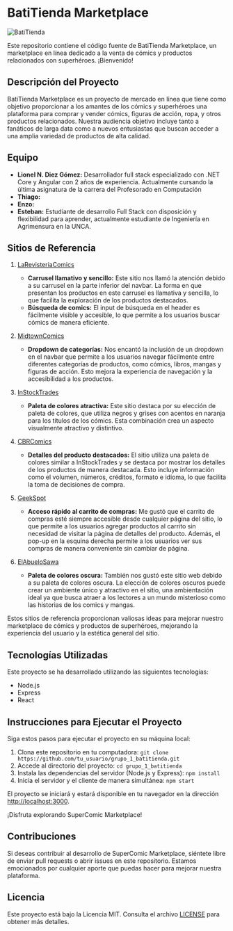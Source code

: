 # BatiTienda Marketplace
![BatiTienda](https://github.com/lionel1014/grupo_1_batitienda/assets/77951627/d285f110-5db4-49dc-a7cd-bb7568099dd1)

Este repositorio contiene el código fuente de BatiTienda Marketplace, un marketplace en línea dedicado a la venta de cómics y productos relacionados con superhéroes. ¡Bienvenido!

## Descripción del Proyecto

BatiTienda Marketplace es un proyecto de mercado en línea que tiene como objetivo proporcionar a los amantes de los cómics y superhéroes una plataforma para comprar y vender cómics, figuras de acción, ropa, y otros productos relacionados. Nuestra audiencia objetivo incluye tanto a fanáticos de larga data como a nuevos entusiastas que buscan acceder a una amplia variedad de productos de alta calidad.

## Equipo

- **Lionel N. Diez Gómez:** Desarrollador full stack especializado con .NET Core y Angular con 2 años de experiencia. Actualmente cursando la última asignatura de la carrera del Profesorado en Computación
- **Thiago:**
- **Enzo:**
- **Esteban:** Estudiante de desarrollo Full Stack con disposición y flexibilidad para aprender, actualmente estudiante de Ingeniería en Agrimensura en la UNCA.

## Sitios de Referencia

1. [LaRevisteriaComics](https://www.larevisteriacomics.com/)
   - **Carrusel llamativo y sencillo:** Este sitio nos llamó la atención debido a su carrusel en la parte inferior del navbar. La forma en que presentan los productos en este carrusel es llamativa y sencilla, lo que facilita la exploración de los productos destacados.
   - **Búsqueda de comics:** El input de búsqueda en el header es fácilmente visible y accesible, lo que permite a los usuarios buscar cómics de manera eficiente.

2. [MidtownComics](https://www.midtowncomics.com/)
   - **Dropdown de categorías:** Nos encantó la inclusión de un dropdown en el navbar que permite a los usuarios navegar fácilmente entre diferentes categorías de productos, como cómics, libros, mangas y figuras de acción. Esto mejora la experiencia de navegación y la accesibilidad a los productos.

3. [InStockTrades](https://www.instocktrades.com/)
   - **Paleta de colores atractiva:** Este sitio destaca por su elección de paleta de colores, que utiliza negros y grises con acentos en naranja para los títulos de los cómics. Esta combinación crea un aspecto visualmente atractivo y distintivo.
   
4. [CBRComics](https://cbrcomics.net/)
   - **Detalles del producto destacados:** El sitio utiliza una paleta de colores similar a InStockTrades y se destaca por mostrar los detalles de los productos de manera destacada. Esto incluye información como el volumen, números, créditos, formato e idioma, lo que facilita la toma de decisiones de compra.

5. [GeekSpot](https://geekspot.com.ar/)
   - **Acceso rápido al carrito de compras:** Me gustó que el carrito de compras esté siempre accesible desde cualquier página del sitio, lo que permite a los usuarios agregar productos al carrito sin necesidad de visitar la página de detalles del producto. Además, el pop-up en la esquina derecha permite a los usuarios ver sus compras de manera conveniente sin cambiar de página.

6. [ElAbueloSawa](https://www.elabuelosawa.org/)
   - **Paleta de colores oscura:** También nos gustó este sitio web debido a su paleta de colores oscura. La elección de colores oscuros puede crear un ambiente único y atractivo en el sitio, una ambientación ideal ya que busca atraer a los lectores a un mundo misterioso como las historias de los comics y mangas.
     
Estos sitios de referencia proporcionan valiosas ideas para mejorar nuestro marketplace de cómics y productos de superhéroes, mejorando la experiencia del usuario y la estética general del sitio.


## Tecnologías Utilizadas

Este proyecto se ha desarrollado utilizando las siguientes tecnologías:

- Node.js
- Express
- React

## Instrucciones para Ejecutar el Proyecto

Siga estos pasos para ejecutar el proyecto en su máquina local:

1. Clona este repositorio en tu computadora:
`git clone https://github.com/tu_usuario/grupo_1_batitienda.git`
2. Accede al directorio del proyecto:
`cd grupo_1_batitienda`
3. Instala las dependencias del servidor (Node.js y Express):
`npm install`
4. Inicia el servidor y el cliente de manera simultánea:
`npm start`


El proyecto se iniciará y estará disponible en tu navegador en la dirección [http://localhost:3000](http://localhost:3000).

¡Disfruta explorando SuperComic Marketplace!

## Contribuciones

Si deseas contribuir al desarrollo de SuperComic Marketplace, siéntete libre de enviar pull requests o abrir issues en este repositorio. Estamos emocionados por cualquier aporte que puedas hacer para mejorar nuestra plataforma.

## Licencia

Este proyecto está bajo la Licencia MIT. Consulta el archivo [LICENSE](LICENSE) para obtener más detalles.

